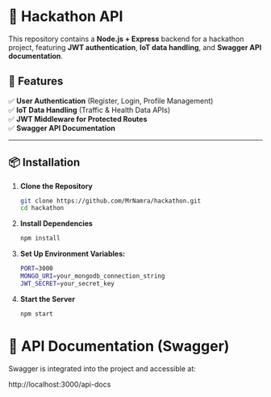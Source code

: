 # 🚀 Hackathon API

This repository contains a **Node.js + Express** backend for a hackathon project, featuring **JWT authentication**, **IoT data handling**, and **Swagger API documentation**.

## 📌 Features

✅ **User Authentication** (Register, Login, Profile Management)  
✅ **IoT Data Handling** (Traffic & Health Data APIs)  
✅ **JWT Middleware for Protected Routes**  
✅ **Swagger API Documentation**

---

## 📦 Installation

1. **Clone the Repository**

   ```sh
   git clone https://github.com/MrNamra/hackathon.git
   cd hackathon

   ```

2. **Install Dependencies**

   ```sh
   npm install
   ```

3. **Set Up Environment Variables:**

   ```sh
   PORT=3000
   MONGO_URI=your_mongodb_connection_string
   JWT_SECRET=your_secret_key
   ```

4. **Start the Server**

   ```sh
   npm start
   ```

# 📜 API Documentation (Swagger)

Swagger is integrated into the project and accessible at:

http://localhost:3000/api-docs

